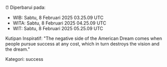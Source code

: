 ⏰ Diperbarui pada:
- WIB: Sabtu, 8 Februari 2025 03.25.09 UTC
- WITA: Sabtu, 8 Februari 2025 04.25.09 UTC
- WIT: Sabtu, 8 Februari 2025 05.25.09 UTC

Kutipan Inspiratif:
"The negative side of the American Dream comes when people pursue success at any cost, which in turn destroys the vision and the dream."


Kategori: success

